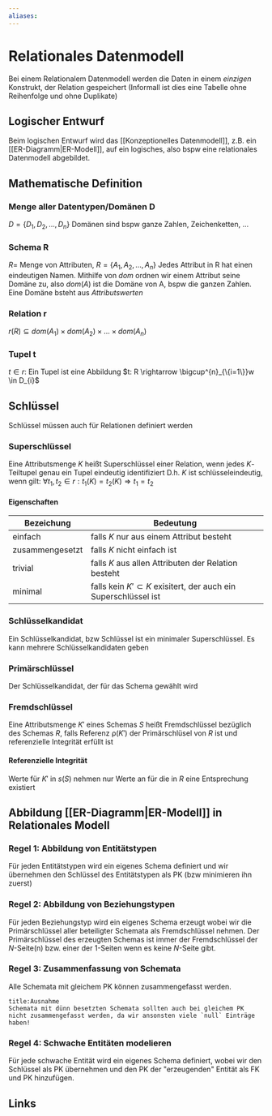 ```yaml
---
aliases: 
---
```

# Relationales Datenmodell 
Bei einem Relationalem Datenmodell werden die Daten in einem *einzigen* Konstrukt, der Relation gespeichert (Informall ist dies eine Tabelle ohne Reihenfolge und ohne Duplikate)
## Logischer Entwurf
Beim logischen Entwurf wird das [[Konzeptionelles Datenmodell]], z.B. ein [[ER-Diagramm|ER-Modell]], auf ein logisches, also bspw eine relationales Datenmodell abgebildet.

## Mathematische Definition
### Menge aller Datentypen/Domänen D
$D=\{D_{1},D_{2},\dotso,D_{n}\}$
Domänen sind bspw ganze Zahlen, Zeichenketten, ...
### Schema R
$R=$ Menge von Attributen, $R=\{A_{1},A_{2},\dotso,A_{n}\}$
Jedes Attribut in R hat einen eindeutigen Namen. Mithilfe von $dom$ ordnen wir einem Attribut seine Domäne zu, also $dom(A)$ ist die Domäne von A, bspw die ganzen Zahlen. Eine Domäne bsteht aus *Attributswerten*
### Relation r
$r(R) \subseteq dom(A_{1}) \times dom(A_{2}) \times \dotso \times dom(A_{n})$

### Tupel t
$t \in r:$ Ein Tupel ist eine Abbildung $t: R \rightarrow \bigcup^{n}_{\{i=1\}}w \in D_{i}$ 
## Schlüssel
Schlüssel müssen auch für Relationen definiert werden
### Superschlüssel
Eine Attributsmenge $K$ heißt Superschlüssel einer Relation, wenn jedes $K$-Teiltupel genau ein Tupel eindeutig identifiziert
D.h. $K$ ist schlüsseleindeutig, wenn gilt: $\forall t_{1},t_{2} \in r: t_{1}(K) = t_{2}(K) \Rightarrow t_{1}= t_{2}$
#### Eigenschaften
| Bezeichung      | Bedeutung                                                           |
| --------------- | ------------------------------------------------------------------- |
| einfach         | falls $K$ nur aus einem Attribut besteht                            |
| zusammengesetzt | falls $K$ nicht einfach ist                                         |
| trivial         | falls $K$ aus allen Attributen der Relation besteht                 |
| minimal         | falls kein $K'\subset K$ exisitert, der auch ein Superschlüssel ist |

### Schlüsselkandidat
Ein Schlüsselkandidat, bzw Schlüssel ist ein minimaler Superschlüssel. Es kann mehrere Schlüsselkandidaten geben

### Primärschlüssel
Der Schlüsselkandidat, der für das Schema gewählt wird

### Fremdschlüssel
Eine Attributsmenge $K'$ eines Schemas $S$ heißt Fremdschlüssel bezüglich des Schemas $R$, falls Referenz $\uprho(K')$ der Primärschlüsel von $R$ ist und referenzielle Integrität erfüllt ist

#### Referenzielle Integrität
Werte für $K'$ in $s(S)$ nehmen nur Werte an für die in $R$ eine Entsprechung existiert
## Abbildung [[ER-Diagramm|ER-Modell]] in Relationales Modell
### Regel 1: Abbildung von Entitätstypen
Für jeden Entitätstypen wird ein eigenes Schema definiert und wir übernehmen den Schlüssel des Entitätstypen als PK (bzw minimieren ihn zuerst)
### Regel 2: Abbildung von Beziehungstypen
Für jeden Beziehungstyp wird ein eigenes Schema erzeugt wobei wir die Primärschlüssel aller beteiligter Schemata als Fremdschlüssel nehmen. Der Primärschlüssel des erzeugten Schemas ist immer der Fremdschlüssel der $N$-Seite(n) bzw. einer der 1-Seiten wenn es keine $N$-Seite gibt.
### Regel 3: Zusammenfassung von Schemata
Alle Schemata mit gleichem PK können zusammengefasst werden.
```ad-warning
title:Ausnahme
Schemata mit dünn besetzten Schemata sollten auch bei gleichem PK nicht zusammengefasst werden, da wir ansonsten viele `null` Einträge haben!
```
### Regel 4: Schwache Entitäten modelieren
Für jede schwache Entität wird ein eigenes Schema definiert, wobei wir den Schlüssel als PK übernehmen und den PK der "erzeugenden" Entität als FK und PK hinzufügen.
## Links